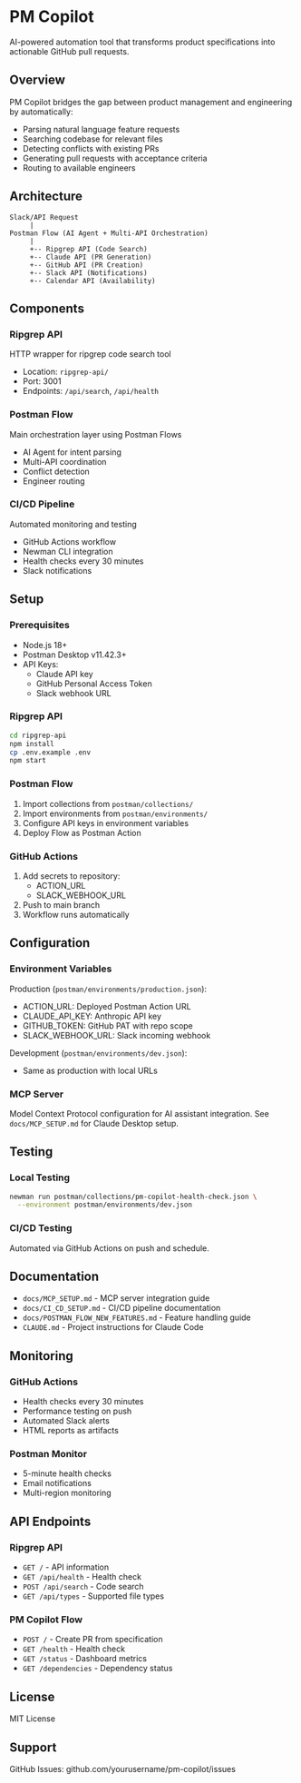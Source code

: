 # PM Copilot

AI-powered automation tool that transforms product specifications into actionable GitHub pull requests.

## Overview

PM Copilot bridges the gap between product management and engineering by automatically:
- Parsing natural language feature requests
- Searching codebase for relevant files
- Detecting conflicts with existing PRs
- Generating pull requests with acceptance criteria
- Routing to available engineers

## Architecture

```
Slack/API Request
     |
Postman Flow (AI Agent + Multi-API Orchestration)
     |
     +-- Ripgrep API (Code Search)
     +-- Claude API (PR Generation)
     +-- GitHub API (PR Creation)
     +-- Slack API (Notifications)
     +-- Calendar API (Availability)
```

## Components

### Ripgrep API
HTTP wrapper for ripgrep code search tool
- Location: `ripgrep-api/`
- Port: 3001
- Endpoints: `/api/search`, `/api/health`

### Postman Flow
Main orchestration layer using Postman Flows
- AI Agent for intent parsing
- Multi-API coordination
- Conflict detection
- Engineer routing

### CI/CD Pipeline
Automated monitoring and testing
- GitHub Actions workflow
- Newman CLI integration
- Health checks every 30 minutes
- Slack notifications

## Setup

### Prerequisites
- Node.js 18+
- Postman Desktop v11.42.3+
- API Keys:
  - Claude API key
  - GitHub Personal Access Token
  - Slack webhook URL

### Ripgrep API

```bash
cd ripgrep-api
npm install
cp .env.example .env
npm start
```

### Postman Flow

1. Import collections from `postman/collections/`
2. Import environments from `postman/environments/`
3. Configure API keys in environment variables
4. Deploy Flow as Postman Action

### GitHub Actions

1. Add secrets to repository:
   - ACTION_URL
   - SLACK_WEBHOOK_URL
2. Push to main branch
3. Workflow runs automatically

## Configuration

### Environment Variables

Production (`postman/environments/production.json`):
- ACTION_URL: Deployed Postman Action URL
- CLAUDE_API_KEY: Anthropic API key
- GITHUB_TOKEN: GitHub PAT with repo scope
- SLACK_WEBHOOK_URL: Slack incoming webhook

Development (`postman/environments/dev.json`):
- Same as production with local URLs

### MCP Server

Model Context Protocol configuration for AI assistant integration.
See `docs/MCP_SETUP.md` for Claude Desktop setup.

## Testing

### Local Testing
```bash
newman run postman/collections/pm-copilot-health-check.json \
  --environment postman/environments/dev.json
```

### CI/CD Testing
Automated via GitHub Actions on push and schedule.

## Documentation

- `docs/MCP_SETUP.md` - MCP server integration guide
- `docs/CI_CD_SETUP.md` - CI/CD pipeline documentation
- `docs/POSTMAN_FLOW_NEW_FEATURES.md` - Feature handling guide
- `CLAUDE.md` - Project instructions for Claude Code

## Monitoring

### GitHub Actions
- Health checks every 30 minutes
- Performance testing on push
- Automated Slack alerts
- HTML reports as artifacts

### Postman Monitor
- 5-minute health checks
- Email notifications
- Multi-region monitoring

## API Endpoints

### Ripgrep API
- `GET /` - API information
- `GET /api/health` - Health check
- `POST /api/search` - Code search
- `GET /api/types` - Supported file types

### PM Copilot Flow
- `POST /` - Create PR from specification
- `GET /health` - Health check
- `GET /status` - Dashboard metrics
- `GET /dependencies` - Dependency status

## License

MIT License

## Support

GitHub Issues: github.com/yourusername/pm-copilot/issues
